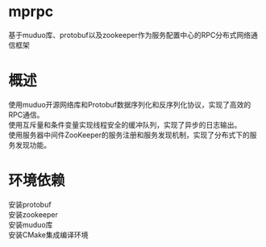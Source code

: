 # mprpc
基于muduo库、protobuf以及zookeeper作为服务配置中心的RPC分布式网络通信框架
# 概述   
使用muduo开源网络库和Protobuf数据序列化和反序列化协议，实现了高效的RPC通信。   
使用互斥量和条件变量实现线程安全的缓冲队列，实现了异步的日志输出。   
使用服务器中间件ZooKeeper的服务注册和服务发现机制，实现了分布式下的服务发现功能。   
# 环境依赖
安装protobuf  
安装zookeeper  
安装muduo库  
安装CMake集成编译环境  
